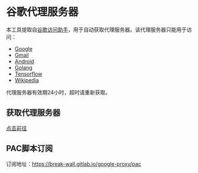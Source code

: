 # 谷歌代理服务器

本工具提取自[谷歌访问助手](https://github.com/haotian-wang/google-access-helper)，用于自动获取代理服务器。该代理服务器只能用于访问：

- [Google](https://google.com)
- [Gmail](https://gmail.com)
- [Android](https://android.com)
- [Golang](https://golang.org)
- [Tensorflow](https://tensorflow.org)
- [Wikipedia](https://wikipedia.org)

代理服务器有效期24小时，超时请重新获取。

## 获取代理服务器

[点击前往](https://haotian-wang.github.io/google-proxy)

## PAC脚本订阅

订阅地址：<https://break-wall.gitlab.io/google-proxy/pac>